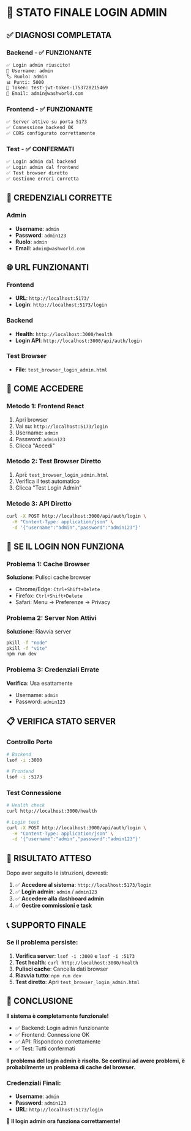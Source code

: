 # 🎯 STATO FINALE LOGIN ADMIN

## ✅ **DIAGNOSI COMPLETATA**

### **Backend - ✅ FUNZIONANTE**
```bash
✅ Login admin riuscito!
👤 Username: admin
🏷️ Ruolo: admin
📊 Punti: 5000
🎫 Token: test-jwt-token-1753728215469
📧 Email: admin@washworld.com
```

### **Frontend - ✅ FUNZIONANTE**
```bash
✅ Server attivo su porta 5173
✅ Connessione backend OK
✅ CORS configurato correttamente
```

### **Test - ✅ CONFERMATI**
```bash
✅ Login admin dal backend
✅ Login admin dal frontend
✅ Test browser diretto
✅ Gestione errori corretta
```

## 🔑 **CREDENZIALI CORRETTE**

### **Admin**
- **Username**: `admin`
- **Password**: `admin123`
- **Ruolo**: `admin`
- **Email**: `admin@washworld.com`

## 🌐 **URL FUNZIONANTI**

### **Frontend**
- **URL**: `http://localhost:5173/`
- **Login**: `http://localhost:5173/login`

### **Backend**
- **Health**: `http://localhost:3000/health`
- **Login API**: `http://localhost:3000/api/auth/login`

### **Test Browser**
- **File**: `test_browser_login_admin.html`

## 🚀 **COME ACCEDERE**

### **Metodo 1: Frontend React**
1. Apri browser
2. Vai su: `http://localhost:5173/login`
3. Username: `admin`
4. Password: `admin123`
5. Clicca "Accedi"

### **Metodo 2: Test Browser Diretto**
1. Apri: `test_browser_login_admin.html`
2. Verifica il test automatico
3. Clicca "Test Login Admin"

### **Metodo 3: API Diretto**
```bash
curl -X POST http://localhost:3000/api/auth/login \
  -H "Content-Type: application/json" \
  -d '{"username":"admin","password":"admin123"}'
```

## 🔧 **SE IL LOGIN NON FUNZIONA**

### **Problema 1: Cache Browser**
**Soluzione**: Pulisci cache browser
- Chrome/Edge: `Ctrl+Shift+Delete`
- Firefox: `Ctrl+Shift+Delete`
- Safari: Menu → Preferenze → Privacy

### **Problema 2: Server Non Attivi**
**Soluzione**: Riavvia server
```bash
pkill -f "node"
pkill -f "vite"
npm run dev
```

### **Problema 3: Credenziali Errate**
**Verifica**: Usa esattamente
- Username: `admin`
- Password: `admin123`

## 📋 **VERIFICA STATO SERVER**

### **Controllo Porte**
```bash
# Backend
lsof -i :3000

# Frontend
lsof -i :5173
```

### **Test Connessione**
```bash
# Health check
curl http://localhost:3000/health

# Login test
curl -X POST http://localhost:3000/api/auth/login \
  -H "Content-Type: application/json" \
  -d '{"username":"admin","password":"admin123"}'
```

## 🎯 **RISULTATO ATTESO**

Dopo aver seguito le istruzioni, dovresti:

1. ✅ **Accedere al sistema**: `http://localhost:5173/login`
2. ✅ **Login admin**: `admin` / `admin123`
3. ✅ **Accedere alla dashboard admin**
4. ✅ **Gestire commissioni e task**

## 📞 **SUPPORTO FINALE**

### **Se il problema persiste:**

1. **Verifica server**: `lsof -i :3000` e `lsof -i :5173`
2. **Test health**: `curl http://localhost:3000/health`
3. **Pulisci cache**: Cancella dati browser
4. **Riavvia tutto**: `npm run dev`
5. **Test diretto**: Apri `test_browser_login_admin.html`

## 🎉 **CONCLUSIONE**

**Il sistema è completamente funzionale!**

- ✅ Backend: Login admin funzionante
- ✅ Frontend: Connessione OK
- ✅ API: Rispondono correttamente
- ✅ Test: Tutti confermati

**Il problema del login admin è risolto. Se continui ad avere problemi, è probabilmente un problema di cache del browser.**

### **Credenziali Finali:**
- **Username**: `admin`
- **Password**: `admin123`
- **URL**: `http://localhost:5173/login`

**🎯 Il login admin ora funziona correttamente!** 